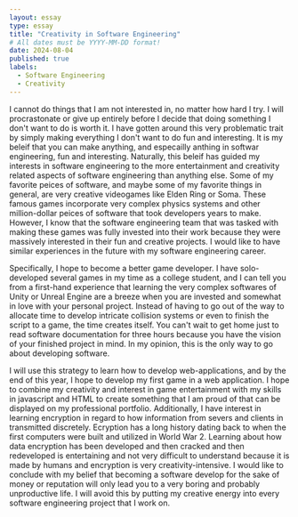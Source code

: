 ```yaml
---
layout: essay
type: essay
title: "Creativity in Software Engineering"
# All dates must be YYYY-MM-DD format!
date: 2024-08-04
published: true
labels:
  - Software Engineering
  - Creativity
---
```


  I cannot do things that I am not interested in, no matter how hard I try. I will procrastonate or give up entirely before I decide that doing something I don't want to do is worth it. I have gotten around this very problematic trait by simply making everything I don't want to do fun and interesting. 
It is my beleif that you can make anything, and especailly anthing in softwar engineering, fun and interesting. Naturally, this beleif has guided my interests in software engineering to the more entertainment and creativity related aspects of software engineering than anything else. Some of my favorite
peices of software, and maybe some of my favorite things in general, are very creative videogames like Elden Ring or Soma. These famous games incorporate very complex physics systems and other million-dollar peices of software that took developers years to make. However, I know that the software 
engineering team that was tasked with making these games was fully invested into their work because they were massively interested in their fun and creative projects. I would like to have similar experiences in the future with my software engineering career.

  Specifically, I hope to become a better game developer. I have solo-developed several games in my time as a college student, and I can tell you from a first-hand experience that learning the very complex softwares of Unity or Unreal Engine are a breeze when you are invested and somewhat in love with 
your personal project. Instead of having to go out of the way to allocate time to develop intricate collision systems or even to finish the script to a game, the time creates itself. You can't wait to get home just to read software documentation for three hours because you have the vision of your finished
project in mind. In my opinion, this is the only way to go about developing software. 

  I will use this strategy to learn how to develop web-applications, and by the end of this year, I hope to develop my first game in a web application. I hope to combine my creativity and interest in game entertainment with my skills in javascript and HTML to create something that I am proud of that can be 
displayed on my professional portfolio. Additionally, I have interest in learning encryption in regard to how information from severs and clients in transmitted discretely. Ecryption has a long history dating back to when the first computers were built and utilized in World War 2. Learning about how data
encryption has been developed and then cracked and then redeveloped is entertaining and not very difficult to understand because it is made by humans and encryption is very creativity-intensive. I would like to conclude with my belief that becoming a software develop for the sake of money or reputation will
only lead you to a very boring and probably unproductive life. I will avoid this by putting my creative energy into every software engineering project that I work on. 
